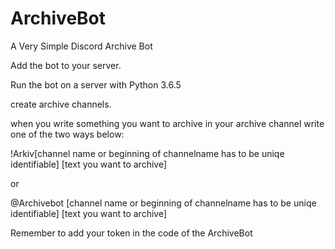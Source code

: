 # ArchiveBot
A Very Simple Discord Archive Bot

Add the bot to your server.

Run the bot on a server with Python 3.6.5

create archive channels.

when you write something you want to archive in your archive channel write one of the two ways below:

!Arkiv[channel name or beginning of channelname has to be uniqe identifiable] [text you want to archive]

or

@Archivebot [channel name or beginning of channelname has to be uniqe identifiable] [text you want to archive]


Remember to add your token in the code of the ArchiveBot
